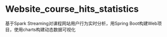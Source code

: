 # Website_course_hits_statistics
基于Spark Streaming对课程网站用户行为实时分析，用Spring Boot构建Web项目，使用charts构建动态数据可视化
